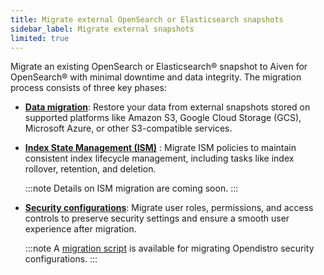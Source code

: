 ```yaml
---
title: Migrate external OpenSearch or Elasticsearch snapshots
sidebar_label: Migrate external snapshots
limited: true
---
```


Migrate an existing OpenSearch or Elasticsearch® snapshot to Aiven for OpenSearch® with minimal downtime and data integrity.
The migration process consists of three key phases:

- **[Data migration](/docs/products/opensearch/howto/migrate-snapshot-data-opensearch)**:
  Restore your data from external snapshots stored on supported
  platforms like Amazon S3, Google Cloud Storage (GCS), Microsoft Azure, or other
  S3-compatible services.

- **[Index State Management (ISM)](/docs/products/opensearch/howto/migrate-ism-policies)**
  : Migrate ISM policies to maintain consistent index
  lifecycle management, including tasks like index rollover, retention, and deletion.

  :::note
  Details on ISM migration are coming soon.
  :::

- **[Security configurations](/docs/products/opensearch/howto/migrate-opendistro-security-config-aiven)**:
  Migrate user roles, permissions, and access controls to preserve security settings and
  ensure a smooth user experience after migration.

  :::note
  A [migration script](https://github.com/aiven/aiven-examples/blob/main/solutions/migrate-opendistro-security-to-aiven-for-opensearch/avn-migrate-os-security-config.py)
  is available for migrating Opendistro security configurations.
  :::
